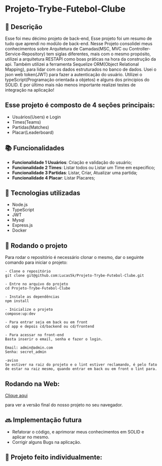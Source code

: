 # Projeto-Trybe-Futebol-Clube

## :memo: Descrição
<p>Esse foi meu décimo projeto de back-end, Esse projeto foi um resumo de tudo que aprendi no modúlo de back-end. Nesse Projeto consolidei meus conhecimentos sobre Arquitetura de Camadas(MSC, MVC ou Controller-Service-Repository) tem siglas diferentes, mais com o mesmo propósito, utilizei a arquitetura RESTAPI como boas práticas na hora da construção da api. Também utilizei a ferramenta Sequelize ORM(Object Relational Mapping), para lidar com os dados estruturados no banco de dados. Usei o json web token(JWT) para fazer a autenticação do usuário. Utilizei o typeScript(Programação orientada a objetos) e alguns dos principios do SOLID. E por último mais não menos importante realizei testes de integração na aplicação!

  <h2>Esse projeto é composto de 4 seções principais:</h2>

  - Usuários(Users) e Login
  - Times(Teams)
  - Partidas(Matches)
  - Placar(Leaderboard)
</p>

## :books: Funcionalidades
* <b>Funcionalidade 1 Usuários</b>: Criação e validação do usuário;
* <b>Funcionalidade 2 Times</b>: Listar todos ou Listar um Time em especifico;
* <b>Funcionalidade 3 Partidas</b>: Listar, Criar, Atualizar uma partida;
* <b>Funcionalidade 4 Placar</b>: Listar Placares;

## :wrench: Tecnologias utilizadas
* Node.js
* TypeScript
* JWT
* Mysql
* Express.js
* Docker

## :rocket: Rodando o projeto
Para rodar o repositório é necessário clonar o mesmo, dar o seguinte comando para iniciar o projeto:
```
- Clone o repositório
git clone git@github.com:Lucas5k/Projeto-Trybe-Futebol-Clube.git

- Entre no arquivo do projeto
cd Projeto-Trybe-Futebol-Clube

- Instale as dependências
npm install

- Inicialize o projeto
compose:up:dev

- Para entrar seja em back ou em front
cd app e depois cd/backend ou cd/frontend

- Para acessar no front-end
Basta inserir o email, senha e fazer o login.

Email: admin@admin.com
Senha: secret_admin

-aviso
Se estiver na raiz do projeto e o lint estiver reclamando, é pelo fato de estar na raiz mesmo, quando entrar em back ou em front o lint para.
```

## Rodando na Web:

<a href="https://projeto-trybe-futebol-clube-om4fyh8rj-lucas5k.vercel.app/login">Clique aqui</a><p>para ver a versão final do nosso projeto no seu navegador.</p>

## :soon: Implementação futura
* Refatorar o código, e aprimorar meus conhecimentos em SOLID e aplicar no mesmo.
* Corrigir alguns Bugs na aplicação.

## :handshake: Projeto feito individualmente:

<!-- ## :dart: Status do projeto -->
